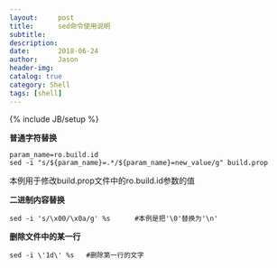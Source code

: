 ```yaml
---
layout:     post
title:      sed命令使用说明
subtitle:  
description:
date:       2018-06-24
author:     Jason
header-img:
catalog: true
category: Shell
tags: [shell]
---
```

{% include JB/setup %}

**普通字符替换**
```
param_name=ro.build.id
sed -i "s/${param_name}=.*/${param_name}=new_value/g" build.prop
```
本例用于修改build.prop文件中的ro.build.id参数的值

**二进制内容替换**
```
sed -i 's/\x00/\x0a/g' %s      #本例是把'\0'替换为'\n'
```

**删除文件中的某一行**
```
sed -i \'1d\' %s   #删除第一行的文字
```
